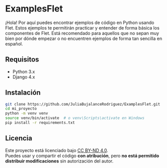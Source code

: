 # ExamplesFlet
¡Hola! Por aquí puedes encontrar ejemplos de código en Python usando Flet. Estos ejemplos te permitirán practicar y entender de forma básica los componentes de Flet. Está recomendado para aquellos que no sepan muy bien por dónde empezar o no encuentren ejemplos de forma tan sencilla en español.

## Requisitos
- Python 3.x
- Django 4.x

## Instalación
```bash
git clone https://github.com/JuliaBujalanceRodriguez/ExamplesFlet.git
cd mi_proyecto
python -m venv venv
source venv/bin/activate  # o venv\Scripts\activate en Windows
pip install -r requirements.txt
```

## Licencia
Este proyecto está licenciado bajo [CC BY-ND 4.0](https://creativecommons.org/licenses/by-nd/4.0/).  
Puedes usar y compartir el código **con atribución**, pero **no está permitido distribuir modificaciones** sin autorización del autor.
